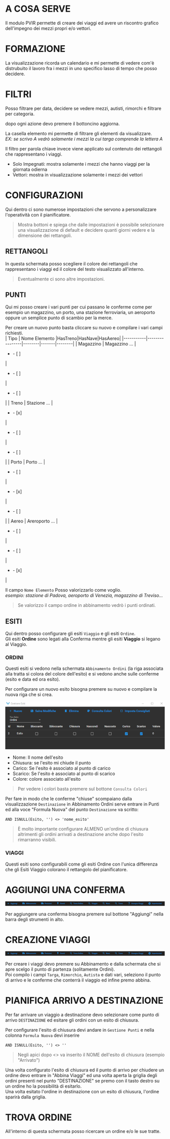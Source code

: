 # A COSA SERVE

Il modulo PVIR permette di creare dei viaggi ed avere un riscontro grafico dell'impegno dei mezzi propri e/o vettori.

# FORMAZIONE

La visualizzazione ricorda un calendario e mi permette di vedere com'è distrubuito il lavoro fra i mezzi in uno specifico lasso di tempo che posso decidere.

# FILTRI

Posso filtrare per data, decidere se vedere mezzi, autisti, rimorchi e filtrare per categoria.

dopo ogni azione devo premere il bottoncino aggiorna.

La casella elemento mi permette di filtrare gli elementi da visualizzare.       
*EX: se scrivo A vedrò solamente i mezzi la cui targa comprende la lettera A*

Il filtro per parola chiave invece viene applicato sul contenuto dei rettangoli che rappresentano i viaggi.

- Solo Impegnati: mostra solamente i mezzi che hanno viaggi per la giornata odierna
- Vettori: mostra in visualizzazione solamente i mezzi dei vettori

# CONFIGURAZIONI

Qui dentro ci sono numerose impostazioni che servono a personalizzare l'operatività con il pianificatore.       

> Mostra bottoni e spiega che dalle impostazioni è possibile selezionare una visualizzazione di default e decidere quanti giorni vedere e la dimensione dei rettangoli.

## RETTANGOLI

In questa schermata posso scegliere il colore dei rettangoli che rappresentano i viaggi ed il colore del testo visualizzato all'interno.        

> Eventualmente ci sono altre impostazioni.

## PUNTI

Qui mi posso creare i vari punti per cui passano le conferme come per esempio un magazzino, un porto, una stazione ferroviaria, un aeroporto oppure un semplice punto di scambio per la merce.

Per creare un nuovo punto basta cliccare su nuovo e compilare i vari campi richiesti.       
| Tipo      | Nome Elemento  |HasTreno|HasNave|HasAereo|
|-----------|----------------|--------|-------|--------|
| Magazzino | Magazzino ...  |<ul><li>- [ ] </li></ul>|<ul><li>- [ ] </li></ul>|<ul><li>- [ ] </li></ul>|
| Treno     | Stazione ...   |<ul><li>- [x] </li></ul>|<ul><li>- [ ] </li></ul>|<ul><li>- [ ] </li></ul>|
| Porto     | Porto ...      |<ul><li>- [ ] </li></ul>|<ul><li>- [x] </li></ul>|<ul><li>- [ ] </li></ul>|
| Aereo     | Areroporto ...  |<ul><li>- [ ] </li></ul>|<ul><li>- [ ] </li></ul>|<ul><li>- [x] </li></ul>|

Il campo `Nome Elemento` Posso valorizzarlo come voglio.      
*esempio: stazione di Padova, aeroporto di Venezia, magazzino di Treviso...*

> Se valorizzo il campo ordine in abbinamento vedrò i punti ordinati.

## ESITI

Qui dentro posso configurare gli esiti `Viaggio` e gli esiti `Ordine`.      
Gli esiti **Ordine** sono legati alla Conferma mentre gli esiti **Viaggio** si legano al Viaggio.       

### ORDINI

Questi esiti si vedono nella schermata `Abbinamento Ordini` (la riga associata alla tratta si colora del colore dell'esito) e si vedono anche sulle conferme (esito e data ed ora esito).       

Per configurare un nuovo esito bisogna premere su nuovo e compilare la nuova riga che si crea.

![Esiti](assets/configurazione-esiti.PNG)

- Nome: Il nome dell'esito
- Chiusura: se l'esito mi chiude il punto
- Carico: Se l'esito è associato al punto di carico
- Scarico: Se l'esito è associato al punto di scarico
- Colore: colore associato all'esito

> Per vedere i colori basta premere sul bottone `Consulta Colori`

Per fare in modo che le conferme "chiuse" scompaiano dalla visualizzazione `Destinazione` in Abbinamento Ordini serve entrare in Punti ed alla voce "Formula Nuova" del punto `Destinazione` va scritto:      
```
AND ISNULL(Esito, '') <> 'nome_esito'
```

> È molto importante configurare ALMENO un'ordine di chiusura altrimenti gli ordini arrivati a destinazione anche dopo l'esito rimarranno visibili.

### VIAGGI

Questi esiti sono configurabili come gli esiti Ordine con l'unica differenza che gli Esiti Viaggio colorano il rettangolo del pianificatore.      


# AGGIUNGI UNA CONFERMA

<img src="assets/barra-strumenti.PNG"></img>

Per aggiungere una conferma bisogna premere sul bottone "Aggiungi" nella barra degli strumenti in alto.

# CREAZIONE VIAGGI

<img src="assets/barra-strumenti.PNG"></img>

Per creare i viaggi devo premere su Abbinamento e dalla schermata che si apre scelgo il punto di partenza (solitamente Ordini).     
Poi compilo i campi `Targa`, `Rimorchio`, `Autista` e dati vari, seleziono il punto di arrivo e le conferme che conterrà il viaggio ed infine premo abbina.       

# PIANIFICA ARRIVO A DESTINAZIONE

Per far arrivare un viaggio a destinazione devo selezionare come punto di arrivo `DESTINAZIONE` ed esitare gli ordini con un esito di chiusura.     

Per configurare l'esito di chiusura devi andare in `Gestione Punti` e nella colonna `Formula Nuova` devi inserire 

```
AND ISNULL(Esito, '') <> ''
```

> Negli apici dopo <> va inserito il NOME dell'esito di chiusura (esempio "Arrivato")

Una volta configurato l'esito di chiusura ed il punto di arrivo per chiudere un ordine devo entrare in "Abbina Viaggi" ed una volta aperta la griglia degli ordini presenti nel punto "DESTINAZIONE" se premo con il tasto destro su un ordine ho la possibilità di esitarlo.       
Una volta esitato l'ordine in destinazione con un esito di chiusura, l'ordine sparirà dalla griglia.

# TROVA ORDINE

All'interno di questa schermata posso ricercare un ordine e/o le sue tratte.


